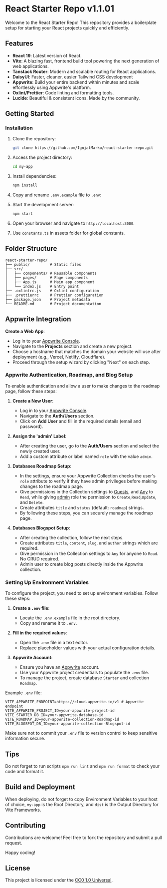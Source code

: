 # React Starter Repo v1.1.01

Welcome to the React Starter Repo! This repository provides a boilerplate setup for starting your React projects quickly and efficiently.

## Features

- **React 19**: Latest version of React.
- **Vite**: A blazing fast, frontend build tool powering the next generation of web applications.
- **Tanstack Router**: Modern and scalable routing for React applications.
- **DaisyUI**: Faster, cleaner, easier Tailwind CSS development
- **Appwrite**: Build your entire backend within minutes and scale effortlessly using Appwrite's platform.
- **Oxlint/Prettier**: Code linting and formatting tools.
- **Lucide**: Beautiful & consistent icons. Made by the community.

## Getting Started

### Installation

1. Clone the repository:
    ```bash
    git clone https://github.com/IgnjatMarko/react-starter-repo.git
    ```

2. Access the project directory:
    ```bash
    cd my-app
    ```

3. Install dependencies:
    ```bash
    npm install
    ```

4. Copy and rename `.env.example` file to `.env`:

5. Start the development server:
    ```bash
    npm start
    ```

6. Open your browser and navigate to `http://localhost:3000`.

7. Use `constants.ts` in assets folder for global constants.

## Folder Structure

```
react-starter-repo/
├── public/         # Static files
├── src/
│   ├── components/ # Reusable components
│   ├── pages/      # Page components
│   ├── App.js      # Main app component
│   └── index.js    # Entry point
├── .oxlintrc.js    # Oxlint configuration
├── .prettierrc     # Prettier configuration
├── package.json    # Project metadata
└── README.md       # Project documentation
```

## Appwrite Integration

**Create a Web App**:
- Log in to your [Appwrite Console](https://appwrite.io/).
- Navigate to the **Projects** section and create a new project.
- Choose a hostname that matches the domain your website will use after deployment (e.g., Vercel, Netlify, Cloudflare).
- Proceed through the setup wizard by clicking "Next" on each step.

### Appwrite Authentication, Roadmap, and Blog Setup

To enable authentication and allow a user to make changes to the roadmap page, follow these steps:

1. **Create a New User**:
    - Log in to your [Appwrite Console](https://appwrite.io/).
    - Navigate to the **Auth/Users** section.
    - Click on **Add User** and fill in the required details (email and password).

2. **Assign the 'admin' Label**:
    - After creating the user, go to the **Auth/Users** section and select the newly created user.
    - Add a custom attribute or label named `role` with the value `admin`.

3. **Databases Roadmap Setup**:
    - In the settings, ensure your Appwrite Collection checks the user's `role` attribute to verify if they have admin privileges before making changes to the roadmap page.
    - Give permissions in the Collection settings to <ins>Guests</ins>, and <ins>Any</ins> to `Read`, while giving <ins>admin</ins> role the permission to `Create`,`Read`,`Update`, and `Delete`.
    - Create attributes `title` and `status` (default: `roadmap`) strings.
    - By following these steps, you can securely manage the roadmap page.

4. **Databases Blogspot Setup**:
    - After creating the collection, follow the next steps.
    - Create attributes `title`, `content`, `slug`, and `author` strings which are required.
    - Give permission in the Collection settings to `Any` for anyone to `Read`. No CRUD required.
    - Admin user to create blog posts directly inside the Appwrite collection.


### Setting Up Environment Variables

To configure the project, you need to set up environment variables. Follow these steps:

1. **Create a `.env` file**:
    - Locate the `.env.example` file in the root directory.
    - Copy and rename it to `.env`.

2. **Fill in the required values**:
    - Open the `.env` file in a text editor.
    - Replace placeholder values with your actual configuration details.

3. **Appwrite Account**:
    - Ensure you have an [Appwrite](https://appwrite.io/) account.
    - Use your Appwrite project credentials to populate the `.env` file.
    - To manage the project, create database `Starter` and collection `Roadmap`.

Example `.env` file:
```
VITE_APPWRITE_ENDPOINT=https://cloud.appwrite.io/v1 # Appwrite endpoint
VITE_APPWRITE_PROJECT_ID=your-appwrite-project-id
VITE_STARTER_DB_ID=your-appwrite-database-id
VITE_ROADMAP_ID=your-appwrite-collection-Roadmap-id
VITE_BLOGSPOT_DB_ID=your-appwrite-collection-Blogspot-id
```

Make sure not to commit your `.env` file to version control to keep sensitive information secure.


## Tips

Do not forget to run scripts `npm run lint` and `npm run format` to check your code and format it.

## Build and Deployment

When deploying, do not forget to copy Environment Variables to your host of choice, `my-app` is the Root Directory, and `dist` is the Output Directory for Vite Frameworks.

## Contributing

Contributions are welcome! Feel free to fork the repository and submit a pull request.

Happy coding!

## License

This project is licensed under the [CC0 1.0 Universal](LICENSE).